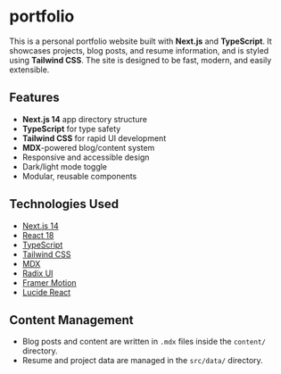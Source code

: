 # portfolio

This is a personal portfolio website built with **Next.js** and **TypeScript**. It showcases projects, blog posts, and resume information, and is styled using **Tailwind CSS**. The site is designed to be fast, modern, and easily extensible.

## Features

- **Next.js 14** app directory structure
- **TypeScript** for type safety
- **Tailwind CSS** for rapid UI development
- **MDX**-powered blog/content system
- Responsive and accessible design
- Dark/light mode toggle
- Modular, reusable components

## Technologies Used

- [Next.js 14](https://nextjs.org/)
- [React 18](https://react.dev/)
- [TypeScript](https://www.typescriptlang.org/)
- [Tailwind CSS](https://tailwindcss.com/)
- [MDX](https://mdxjs.com/)
- [Radix UI](https://www.radix-ui.com/)
- [Framer Motion](https://www.framer.com/motion/)
- [Lucide React](https://lucide.dev/)

## Content Management

- Blog posts and content are written in `.mdx` files inside the `content/` directory.
- Resume and project data are managed in the `src/data/` directory.
